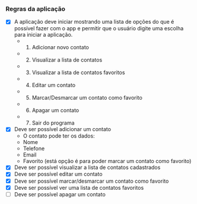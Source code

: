 ### Regras da aplicação

- [x] A aplicação deve iniciar mostrando uma lista de opções do que é possível fazer com o app e permitir que o usuário digite uma escolha para iniciar a aplicação.
    - 1. Adicionar novo contato
    - 2. Visualizar a lista de contatos
    - 3. Visualizar a lista de contatos favoritos
    - 4. Editar um contato
    - 5. Marcar/Desmarcar um contato como favorito
    - 6. Apagar um contato
    - 7. Sair do programa
- [x] Deve ser possível adicionar um contato
    - O contato pode ter os dados:
    - Nome
    - Telefone
    - Email
    - Favorito (está opção é para poder marcar um contato como favorito)
- [x] Deve ser possível visualizar a lista de contatos cadastrados
- [x] Deve ser possível editar um contato
- [x] Deve ser possível marcar/desmarcar um contato como favorito
- [x] Deve ser possível ver uma lista de contatos favoritos
- [ ] Deve ser possível apagar um contato